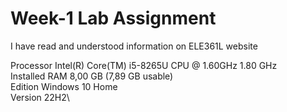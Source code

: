 # Week-1 Lab Assignment
I have read and understood information on ELE361L website

Processor    	  Intel(R) Core(TM) i5-8265U CPU @ 1.60GHz   1.80 GHz\
Installed RAM	  8,00 GB (7,89 GB usable)\
Edition Windows 10 Home\
Version	22H2\

